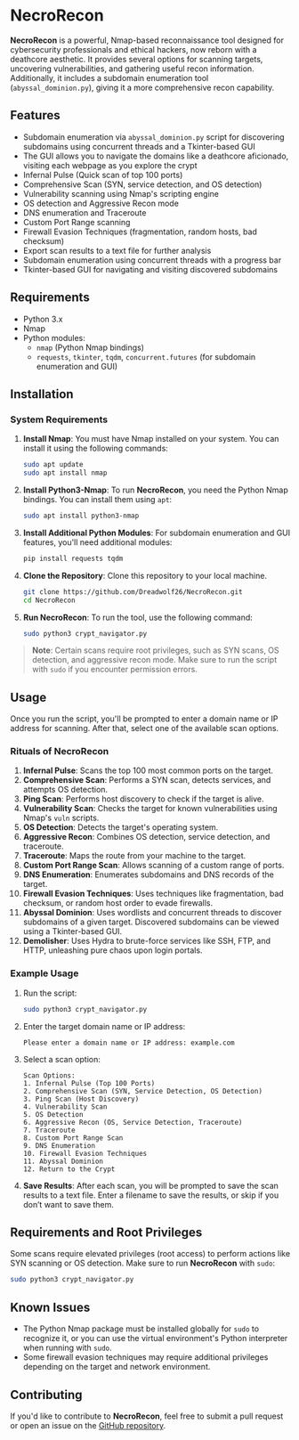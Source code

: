# NecroRecon

**NecroRecon** is a powerful, Nmap-based reconnaissance tool designed for cybersecurity professionals and ethical hackers, now reborn with a deathcore aesthetic. It provides several options for scanning targets, uncovering vulnerabilities, and gathering useful recon information. Additionally, it includes a subdomain enumeration tool (`abyssal_dominion.py`), giving it a more comprehensive recon capability.

## Features

- Subdomain enumeration via `abyssal_dominion.py` script for discovering subdomains using concurrent threads and a Tkinter-based GUI
- The GUI allows you to navigate the domains like a deathcore aficionado, visiting each webpage as you explore the crypt
- Infernal Pulse (Quick scan of top 100 ports)
- Comprehensive Scan (SYN, service detection, and OS detection)
- Vulnerability scanning using Nmap's scripting engine
- OS detection and Aggressive Recon mode
- DNS enumeration and Traceroute
- Custom Port Range scanning
- Firewall Evasion Techniques (fragmentation, random hosts, bad checksum)
- Export scan results to a text file for further analysis
- Subdomain enumeration using concurrent threads with a progress bar
- Tkinter-based GUI for navigating and visiting discovered subdomains

## Requirements

- Python 3.x
- Nmap
- Python modules:
  - `nmap` (Python Nmap bindings)
  - `requests`, `tkinter`, `tqdm`, `concurrent.futures` (for subdomain enumeration and GUI)

## Installation

### System Requirements

1. **Install Nmap**: You must have Nmap installed on your system. You can install it using the following commands:
   ```bash
   sudo apt update
   sudo apt install nmap
   ```

2. **Install Python3-Nmap**: To run **NecroRecon**, you need the Python Nmap bindings. You can install them using `apt`:
   ```bash
   sudo apt install python3-nmap
   ```

3. **Install Additional Python Modules**: For subdomain enumeration and GUI features, you'll need additional modules:
   ```bash
   pip install requests tqdm
   ```

4. **Clone the Repository**: Clone this repository to your local machine.
   ```bash
   git clone https://github.com/Dreadwolf26/NecroRecon.git
   cd NecroRecon
   ```

5. **Run NecroRecon**: To run the tool, use the following command:
   ```bash
   sudo python3 crypt_navigator.py
   ```

> **Note**: Certain scans require root privileges, such as SYN scans, OS detection, and aggressive recon mode. Make sure to run the script with `sudo` if you encounter permission errors.

## Usage

Once you run the script, you'll be prompted to enter a domain name or IP address for scanning. After that, select one of the available scan options.

### Rituals of NecroRecon

1. **Infernal Pulse**: Scans the top 100 most common ports on the target.
2. **Comprehensive Scan**: Performs a SYN scan, detects services, and attempts OS detection.
3. **Ping Scan**: Performs host discovery to check if the target is alive.
4. **Vulnerability Scan**: Checks the target for known vulnerabilities using Nmap's `vuln` scripts.
5. **OS Detection**: Detects the target's operating system.
6. **Aggressive Recon**: Combines OS detection, service detection, and traceroute.
7. **Traceroute**: Maps the route from your machine to the target.
8. **Custom Port Range Scan**: Allows scanning of a custom range of ports.
9. **DNS Enumeration**: Enumerates subdomains and DNS records of the target.
10. **Firewall Evasion Techniques**: Uses techniques like fragmentation, bad checksum, or random host order to evade firewalls.
11. **Abyssal Dominion**: Uses wordlists and concurrent threads to discover subdomains of a given target. Discovered subdomains can be viewed using a Tkinter-based GUI.
12. **Demolisher**: Uses Hydra to brute-force services like SSH, FTP, and HTTP, unleashing pure chaos upon login portals.


### Example Usage

1. Run the script:
   ```bash
   sudo python3 crypt_navigator.py
   ```

2. Enter the target domain name or IP address:
   ```
   Please enter a domain name or IP address: example.com
   ```

3. Select a scan option:
   ```
   Scan Options:
   1. Infernal Pulse (Top 100 Ports)
   2. Comprehensive Scan (SYN, Service Detection, OS Detection)
   3. Ping Scan (Host Discovery)
   4. Vulnerability Scan
   5. OS Detection
   6. Aggressive Recon (OS, Service Detection, Traceroute)
   7. Traceroute
   8. Custom Port Range Scan
   9. DNS Enumeration
   10. Firewall Evasion Techniques
   11. Abyssal Dominion
   12. Return to the Crypt
   ```

4. **Save Results**: After each scan, you will be prompted to save the scan results to a text file. Enter a filename to save the results, or skip if you don’t want to save them.

## Requirements and Root Privileges

Some scans require elevated privileges (root access) to perform actions like SYN scanning or OS detection. Make sure to run **NecroRecon** with `sudo`:

```bash
sudo python3 crypt_navigator.py
```

## Known Issues

- The Python Nmap package must be installed globally for `sudo` to recognize it, or you can use the virtual environment's Python interpreter when running with `sudo`.
- Some firewall evasion techniques may require additional privileges depending on the target and network environment.

## Contributing

If you'd like to contribute to **NecroRecon**, feel free to submit a pull request or open an issue on the [GitHub repository](https://github.com/Dreadwolf26/Necrorecon).

